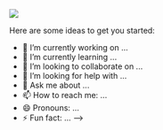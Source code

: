 <img src="https://cr-ss-service.azurewebsites.net/api/ScreenShot?widget=summary&username=kasperofzeau&badges=4&show-avatar=false&style=--header-bg-color:%0d1117;--border-radius:10px;width:450px"/>

Here are some ideas to get you started:

- 🔭 I’m currently working on ...
- 🌱 I’m currently learning ...
- 👯 I’m looking to collaborate on ...
- 🤔 I’m looking for help with ...
- 💬 Ask me about ...
- 📫 How to reach me: ...
- 😄 Pronouns: ...
- ⚡ Fun fact: ...
-->
